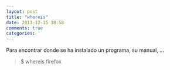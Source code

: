 ```yaml
---
layout: post
title: "whereis"
date: 2013-12-15 18:58
comments: true
categories: 
---
```

Para encontrar donde se ha instalado un programa, su manual, ...

>$ whereis firefox 

